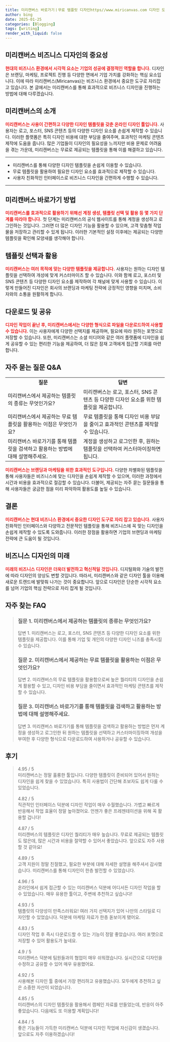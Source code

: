 ```yaml
---
title: 미리캔버스 바로가기ㅣ무료 템플릿 디자인https//www.miricanvas.com 디자인 도구
author: bing
date: 2025-01-25
categories: [Blogging]
tags: [writing]
render_with_liquid: false
---
```



<h2 id='미리캔버스_비즈니스디자인의_중요성'>미리캔버스 비즈니스 디자인의 중요성</h2>

<p><b><span style="color: #ee2323;">현대의 비즈니스 환경에서 시각적 요소는 기업의 성공에 결정적인 역할을 합니다.</span></b> 디자인은 브랜딩, 마케팅, 프로젝트 진행 등 다양한 면에서 기업 가치를 강화하는 핵심 요소입니다. 이에 따라 미리캔버스(Miricanvas)는 비즈니스 환경에서 중요한 도구로 자리잡고 있습니다. 본 글에서는 미리캔버스를 통해 효과적으로 비즈니스 디자인을 진행하는 방법에 대해 다루겠습니다.</p>

<h2 id='미리캔버스의_소개'>미리캔버스의 소개</h2>

<p><b><span style="color: #ee2323;">미리캔버스는 사용이 간편하고 다양한 디자인 템플릿을 갖춘 온라인 디자인 툴입니다.</span></b> 사용자는 로고, 포스터, SNS 콘텐츠 등의 다양한 디자인 요소를 손쉽게 제작할 수 있습니다. 이러한 플랫폼은 특히 디자인 비용에 대한 부담을 줄여주며, 효과적인 마케팅 콘텐츠 제작에 도움을 줍니다. 많은 기업들이 디자인의 필요성을 느끼지만 비용 문제로 어려움을 겪는 가운데, 미리캔버스는 무료로 제공되는 템플릿을 통해 이를 해결하고 있습니다.</p>

<hr />

<ul>
    <li>미리캔버스를 통해 다양한 디자인 템플릿을 손쉽게 이용할 수 있습니다.</li>
    <li>무료 템플릿을 활용하여 필요한 디자인 요소를 효과적으로 제작할 수 있습니다.</li>
    <li>사용자 친화적인 인터페이스로 비즈니스 디자인을 간편하게 수행할 수 있습니다.</li>
</ul>

<hr />

<h2 id='미리캔버스_바로가기'>미리캔버스 바로가기 방법</h2>

<p><b><span style="color: #ee2323;">미리캔버스를 효과적으로 활용하기 위해선 계정 생성, 템플릿 선택 및 활용 등 몇 가지 단계를 따라야 합니다.</span></b> 첫 단계는 미리캔버스의 공식 웹사이트를 통해 계정을 생성하고 로그인하는 것입니다. 그러면 더 많은 디자인 기능을 활용할 수 있으며, 고객 맞춤형 작업물을 저장하고 관리할 수 있게 됩니다. 이러한 기본적인 설정 이후에는 제공되는 다양한 템플릿을 확인해 모양새를 생각해야 합니다.</p>

<h2 id='템플릿_선택과_활용'>템플릿 선택과 활용</h2>

<p><b><span style="color: #ee2323;">미리캔버스는 여러 목적에 맞는 다양한 템플릿을 제공합니다.</span></b> 사용자는 원하는 디자인 템플릿을 선택하여 개성에 맞게 커스터마이즈 할 수 있습니다. 이와 함께 로고, 포스터 및 SNS 콘텐츠 등 다양한 디자인 요소를 제작하여 각 채널에 맞게 사용할 수 있습니다. 이렇게 만들어진 디자인은 회사의 브랜딩과 마케팅 전략에 긍정적인 영향을 미치며, 소비자와의 소통을 원활하게 합니다.</p>

<h2 id='다운로드_및_공유'>다운로드 및 공유</h2>

<p><b><span style="color: #ee2323;">디자인 작업이 끝난 후, 미리캔버스에서는 다양한 형식으로 파일을 다운로드하여 사용할 수 있습니다.</span></b> 이는 사용자에게 다양한 선택지를 제공하며, 필요에 따라 원하는 포맷으로 저장할 수 있습니다. 또한, 미리캔버스는 소셜 미디어와 같은 여러 플랫폼에 디자인을 쉽게 공유할 수 있는 편리한 기능을 제공하여, 더 많은 잠재 고객에게 접근할 기회를 마련합니다.</p>

<h2 id='자주_묻는_질문'>자주 묻는 질문 Q&A</h2>

<table>
    <tr>
        <td style="text-align: center; height: 17px;"><b>질문</b></td>
        <td style="text-align: center; height: 17px;"><b>답변</b></td>
    </tr>
    <tr>
        <td>미리캔버스에서 제공하는 템플릿의 종류는 무엇인가요?</td>
        <td>미리캔버스는 로고, 포스터, SNS 콘텐츠 등 다양한 디자인 요소를 위한 템플릿을 제공합니다.</td>
    </tr>
    <tr>
        <td>미리캔버스에서 제공하는 무료 템플릿을 활용하는 이점은 무엇인가요?</td>
        <td>무료 템플릿을 통해 디자인 비용 부담을 줄이고 효과적인 콘텐츠를 제작할 수 있습니다.</td>
    </tr>
    <tr>
        <td>미리캔버스 바로가기를 통해 템플릿을 검색하고 활용하는 방법에 대해 설명해주세요.</td>
        <td>계정을 생성하고 로그인한 후, 원하는 템플릿을 선택하여 커스터마이징하면 됩니다.</td>
    </tr>
</table>

<p><b><span style="color: #ee2323;">미리캔버스는 브랜딩과 마케팅을 위한 효과적인 도구입니다.</span></b> 다양한 차별화된 템플릿을 통해 사용자들은 비즈니스에 맞는 디자인을 손쉽게 제작할 수 있으며, 이러한 과정에서 시간과 비용을 효과적으로 절감할 수 있습니다. 더불어, 제공되는 자주 묻는 질문들을 통해 사용자들은 궁금한 점을 미리 파악하여 활용도를 높일 수 있습니다.</p>

<h2 id='결론'>결론</h2>

<p><b><span style="color: #ee2323;">미리캔버스는 현대 비즈니스 환경에서 중요한 디자인 도구로 자리 잡고 있습니다.</span></b> 사용자 친화적인 인터페이스와 다양하고 전문적인 템플릿을 통해 비즈니스에 꼭 맞는 디자인을 손쉽게 제작할 수 있도록 도와줍니다. 이러한 장점을 활용하면 기업의 브랜딩과 마케팅 전략에 큰 도움이 될 것입니다.</p>

<h2 id='비즈니스_디자인의_미래'>비즈니스 디자인의 미래</h2>

<p><b><span style="color: #ee2323;">미래의 비즈니스 디자인은 더욱더 발전하고 혁신적일 것입니다.</span></b> 디지털화와 기술의 발전에 따라 디자인의 양상도 변할 것입니다. 따라서, 미리캔버스와 같은 디자인 툴을 이용해 새로운 트렌드에 발맞춰 나가는 것이 중요합니다. 앞으로 디자인은 단순한 시각적 요소를 넘어 기업의 핵심 전략으로 자리 잡게 될 것입니다.</p>


<h2 id='자주_찾는_FAQ'>자주 찾는 FAQ</h2>
<div itemscope="" itemtype="https://schema.org/FAQPage"> 
<blockquote> 
<div itemscope="" itemprop="mainEntity" itemtype="https://schema.org/Question"> 
<h3 itemprop="name">질문 1. 미리캔버스에서 제공하는 템플릿의 종류는 무엇인가요?</h3> 
<div itemscope="" itemprop="acceptedAnswer" itemtype="https://schema.org/Answer"> 
<span itemprop="text"> 
<p>답변 1. 미리캔버스는 로고, 포스터, SNS 콘텐츠 등 다양한 디자인 요소를 위한 템플릿을 제공합니다. 이를 통해 기업 및 개인의 다양한 디자인 니즈를 충족시킬 수 있습니다.</p> 
</span> 
</div> 
</div> 

<div itemscope="" itemprop="mainEntity" itemtype="https://schema.org/Question"> 
<h3 itemprop="name">질문 2. 미리캔버스에서 제공하는 무료 템플릿을 활용하는 이점은 무엇인가요?</h3> 
<div itemscope="" itemprop="acceptedAnswer" itemtype="https://schema.org/Answer"> 
<span itemprop="text"> 
<p>답변 2. 미리캔버스의 무료 템플릿을 활용함으로써 높은 퀄리티의 디자인을 손쉽게 활용할 수 있고, 디자인 비용 부담을 줄이면서 효과적인 마케팅 콘텐츠를 제작할 수 있습니다.</p> 
</span> 
</div> 
</div> 

<div itemscope="" itemprop="mainEntity" itemtype="https://schema.org/Question"> 
<h3 itemprop="name">질문 3. 미리캔버스 바로가기를 통해 템플릿을 검색하고 활용하는 방법에 대해 설명해주세요.</h3> 
<div itemscope="" itemprop="acceptedAnswer" itemtype="https://schema.org/Answer"> 
<span itemprop="text"> 
<p>답변 3. 미리캔버스 바로가기를 통해 템플릿을 검색하고 활용하는 방법은 먼저 계정을 생성하고 로그인한 뒤 원하는 템플릿을 선택하고 커스터마이징하여 개성을 부여한 후 다양한 형식으로 다운로드하여 사용하거나 공유할 수 있습니다.</p> 
</span> 
</div> 
</div> 
</blockquote> 
</div>
<h2 id='후기'>후기</h2>
<div itemscope itemtype="https://schema.org/Product">
  <blockquote>
  <div itemprop="review" itemscope itemtype="https://schema.org/Review">
      <div itemprop="reviewRating" itemscope itemtype="https://schema.org/Rating"> <span itemprop="ratingValue">4.95</span> / <span itemprop="bestRating">5</span> </div>
      <span itemprop="reviewBody">미리캔버스는 정말 훌륭한 툴입니다. 다양한 템플릿이 준비되어 있어서 원하는 디자인을 쉽게 찾을 수 있었습니다. 특히 사용법이 간단해 초보자도 쉽게 다룰 수 있었습니다.</span>
  </div>
  <br>
  <div itemprop="review" itemscope itemtype="https://schema.org/Review">
      <div itemprop="reviewRating" itemscope itemtype="https://schema.org/Rating"> <span itemprop="ratingValue">4.82</span> / <span itemprop="bestRating">5</span> </div>
      <span itemprop="reviewBody">직관적인 인터페이스 덕분에 디자인 작업이 매우 수월했습니다. 가볍고 빠르게 반응해서 작업 효율이 정말 높아졌어요. 언젠가 좋은 프레젠테이션을 위해 꼭 활용할 겁니다!</span>
  </div>
  <br>
  <div itemprop="review" itemscope itemtype="https://schema.org/Review">
      <div itemprop="reviewRating" itemscope itemtype="https://schema.org/Rating"> <span itemprop="ratingValue">4.87</span> / <span itemprop="bestRating">5</span> </div>
      <span itemprop="reviewBody">미리캔버스의 템플릿은 디자인 퀄리티가 매우 높습니다. 무료로 제공되는 템플릿도 많은데, 많은 시간과 비용을 절약할 수 있어서 좋았습니다. 앞으로도 자주 사용할 것 같아요!</span>
  </div>
  <br>
  <div itemprop="review" itemscope itemtype="https://schema.org/Review">
      <div itemprop="reviewRating" itemscope itemtype="https://schema.org/Rating"> <span itemprop="ratingValue">4.89</span> / <span itemprop="bestRating">5</span> </div>
      <span itemprop="reviewBody">고객 지원이 정말 친절했고, 필요한 부분에 대해 자세한 설명을 해주셔서 감사했습니다. 미리캔버스를 통해 디자인이 한층 발전할 수 있었습니다.</span>
  </div>
  <br>
  <div itemprop="review" itemscope itemtype="https://schema.org/Review">
      <div itemprop="reviewRating" itemscope itemtype="https://schema.org/Rating"> <span itemprop="ratingValue">4.96</span> / <span itemprop="bestRating">5</span> </div>
      <span itemprop="reviewBody">온라인에서 쉽게 접근할 수 있는 미리캔버스 덕분에 어디서든 디자인 작업을 할 수 있었습니다. 매우 유용한 툴이고, 주변에 추천하고 싶습니다!</span>
  </div>
  <br>
  <div itemprop="review" itemscope itemtype="https://schema.org/Review">
      <div itemprop="reviewRating" itemscope itemtype="https://schema.org/Rating"> <span itemprop="ratingValue">4.93</span> / <span itemprop="bestRating">5</span> </div>
      <span itemprop="reviewBody">템플릿의 다양성이 만족스러워요! 여러 가지 선택지가 있어 나만의 스타일로 디자인할 수 있었습니다. 덕분에 마케팅 자료가 한층 돋보이게 됐어요.</span>
  </div>
  <br>
  <div itemprop="review" itemscope itemtype="https://schema.org/Review">
      <div itemprop="reviewRating" itemscope itemtype="https://schema.org/Rating"> <span itemprop="ratingValue">4.83</span> / <span itemprop="bestRating">5</span> </div>
      <span itemprop="reviewBody">디자인 작업 후 즉시 다운로드할 수 있는 기능이 정말 좋았습니다. 여러 포맷으로 저장할 수 있어 활용도가 높네요.</span>
  </div>
  <br>
  <div itemprop="review" itemscope itemtype="https://schema.org/Review">
      <div itemprop="reviewRating" itemscope itemtype="https://schema.org/Rating"> <span itemprop="ratingValue">4.9</span> / <span itemprop="bestRating">5</span> </div>
      <span itemprop="reviewBody">미리캔버스 덕분에 팀원들과의 협업이 매우 쉬워졌습니다. 실시간으로 디자인을 수정하고 공유할 수 있어 매우 유용했어요.</span>
  </div>
  <br>
  <div itemprop="review" itemscope itemtype="https://schema.org/Review">
      <div itemprop="reviewRating" itemscope itemtype="https://schema.org/Rating"> <span itemprop="ratingValue">4.92</span> / <span itemprop="bestRating">5</span> </div>
      <span itemprop="reviewBody">사용해본 디자인 툴 중에서 가장 편리하고 유용했습니다. 모두에게 추천하고 싶은 소중한 자산이 되었습니다.</span>
  </div>
  <br>
  <div itemprop="review" itemscope itemtype="https://schema.org/Review">
      <div itemprop="reviewRating" itemscope itemtype="https://schema.org/Rating"> <span itemprop="ratingValue">4.85</span> / <span itemprop="bestRating">5</span> </div>
      <span itemprop="reviewBody">미리캔버스의 디자인 템플릿을 활용해서 캠페인 자료를 만들었는데, 반응이 아주 좋았습니다. 다음에도 또 이용할 계획입니다!</span>
  </div>
  <br>
  <div itemprop="review" itemscope itemtype="https://schema.org/Review">
      <div itemprop="reviewRating" itemscope itemtype="https://schema.org/Rating"> <span itemprop="ratingValue">4.84</span> / <span itemprop="bestRating">5</span> </div>
      <span itemprop="reviewBody">좋은 기능들이 가득한 미리캔버스 덕분에 디자인 작업에 자신감이 생겼습니다. 앞으로도 자주 이용하겠습니다!</span>
  </div>
  </blockquote>
</div>
